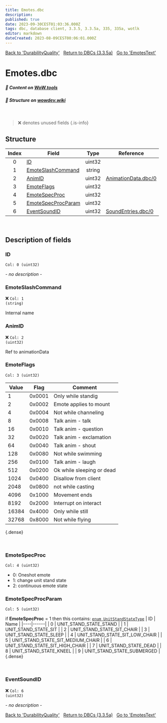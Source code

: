```yaml
---
title: Emotes.dbc
description:
published: true
date: 2023-09-30CEST01:03:36.000Z
tags: dbc, database client, 3.3.5, 3.3.5a, 335, 335a, wotlk
editor: markdown
dateCreated: 2023-08-09CEST00:06:01.000Z
---
```

<a href="https://trinitycore.info/files/DBC/335/durabilityquality" class="mt-5 v-btn v-btn--depressed v-btn--flat v-btn--outlined theme--light v-size--default darkblue--text text--lighten-3"><span class="v-btn__content"><i aria-hidden="true" class="v-icon notranslate v-icon--left mdi mdi-arrow-left theme--light"></i><span>Back to 'DurabilityQuality'</span></span></a>&nbsp;&nbsp;&nbsp;<a href="https://trinitycore.info/files/DBC/335/DBC" class="mt-5 v-btn v-btn--depressed v-btn--flat v-btn--outlined theme--light v-size--default darkblue--text text--lighten-3"><span class="v-btn__content"><i aria-hidden="true" class="v-icon notranslate v-icon--left mdi mdi-home-outline theme--light"></i><span>Return to DBCs (3.3.5a)</span></span></a>&nbsp;&nbsp;&nbsp;<a href="https://trinitycore.info/files/DBC/335/emotestext" class="mt-5 v-btn v-btn--depressed v-btn--flat v-btn--outlined theme--light v-size--default darkblue--text text--lighten-3"><span class="v-btn__content"><span>Go to 'EmotesText'</span><i aria-hidden="true" class="v-icon notranslate v-icon--right mdi mdi-arrow-right theme--light"></i></span></a>

# Emotes.dbc
##### :open_book: Content on [WoW.tools](https://wow.tools/dbc/?dbc=emotes&build=3.3.5.12340)
##### :pencil: Structure on [wowdev.wiki](https://wowdev.wiki/DB/Emotes)
&nbsp;

> :x: denotes unused fields
{.is-info}


## Structure

| Index | Field | Type | Reference |
| :---: | --- | :---: | --- |
| 0 | [ID](#id) | uint32 |  |
| 1 | [EmoteSlashCommand](#emoteslashcommand) | string |  |
| 2 | [AnimID](#animid) | uint32 | [AnimationData.dbc/0](/files/DBC/335/animationdata#id) |
| 3 | [EmoteFlags](#emoteflags) | uint32 |  |
| 4 | [EmoteSpecProc](#emotespecproc) | uint32 |  |
| 5 | [EmoteSpecProcParam](#emotespecprocparam) | uint32 |  |
| 6 | [EventSoundID](#eventsoundid) | uint32 | [SoundEntries.dbc/0](/files/DBC/335/soundentries#id) |
&nbsp;
## Description of fields

### ID
<code>Col: 0 (uint32)</code>

*- no description -*
&nbsp;

### EmoteSlashCommand
:x: <code>Col: 1 (string)</code>

Internal name
&nbsp;

### AnimID
:x: <code>Col: 2 (uint32)</code>

Ref to animationData
&nbsp;

### EmoteFlags
<code>Col: 3 (uint32)</code>

| Value | Flag | Comment |
|-------|------|---------|
| 1 | 0x0001 | Only while standig |
| 2 | 0x0002 | Emote applies to mount |
| 4 | 0x0004 | Not while channeling |
| 8 | 0x0008 | Talk anim - talk |
| 16 | 0x0010 | Talk anim - question |
| 32 | 0x0020 | Talk anim - exclamation |
| 64 | 0x0040 | Talk anim - shout |
| 128 | 0x0080 | Not while swimming |
| 256 | 0x0100 | Talk anim - laugh |
| 512 | 0x0200 | Ok while sleeping or dead |
| 1024 | 0x0400 | Disallow from client |
| 2048 | 0x0800 | not while casting |
| 4096 | 0x1000 | Movement ends |
| 8192 | 0x2000 | Interrupt on interact |
| 16384 | 0x4000 | Only while still |
| 32768 | 0x8000 | Not while flying |
{.dense}

&nbsp;

### EmoteSpecProc
<code>Col: 4 (uint32)</code>

* 0: Oneshot emote
* 1: change unit stand state
* 2: continuous emote state
&nbsp;

### EmoteSpecProcParam
<code>Col: 5 (uint32)</code>

if **EmoteSpecProc** = 1 then this contains:
[`enum UnitStandStateType`](https://github.com/TrinityCore/TrinityCore/blob/3.3.5/src/server/game/Entities/Unit/UnitDefines.h#L32-L46)
| ID | Name |
|----|------|
| 0 | UNIT_STAND_STATE_STAND |
| 1 | UNIT_STAND_STATE_SIT |
| 2 | UNIT_STAND_STATE_SIT_CHAIR |
| 3 | UNIT_STAND_STATE_SLEEP |
| 4 | UNIT_STAND_STATE_SIT_LOW_CHAIR |
| 5 | UNIT_STAND_STATE_SIT_MEDIUM_CHAIR |
| 6 | UNIT_STAND_STATE_SIT_HIGH_CHAIR |
| 7 | UNIT_STAND_STATE_DEAD |
| 8 | UNIT_STAND_STATE_KNEEL |
| 9 | UNIT_STAND_STATE_SUBMERGED |
{.dense}

&nbsp;

### EventSoundID
:x: <code>Col: 6 (uint32)</code>

*- no description -*
&nbsp;

<a href="https://trinitycore.info/files/DBC/335/durabilityquality" class="mt-5 v-btn v-btn--depressed v-btn--flat v-btn--outlined theme--light v-size--default darkblue--text text--lighten-3"><span class="v-btn__content"><i aria-hidden="true" class="v-icon notranslate v-icon--left mdi mdi-arrow-left theme--light"></i><span>Back to 'DurabilityQuality'</span></span></a>&nbsp;&nbsp;&nbsp;<a href="https://trinitycore.info/files/DBC/335/DBC" class="mt-5 v-btn v-btn--depressed v-btn--flat v-btn--outlined theme--light v-size--default darkblue--text text--lighten-3"><span class="v-btn__content"><i aria-hidden="true" class="v-icon notranslate v-icon--left mdi mdi-home-outline theme--light"></i><span>Return to DBCs (3.3.5a)</span></span></a>&nbsp;&nbsp;&nbsp;<a href="https://trinitycore.info/files/DBC/335/emotestext" class="mt-5 v-btn v-btn--depressed v-btn--flat v-btn--outlined theme--light v-size--default darkblue--text text--lighten-3"><span class="v-btn__content"><span>Go to 'EmotesText'</span><i aria-hidden="true" class="v-icon notranslate v-icon--right mdi mdi-arrow-right theme--light"></i></span></a>
